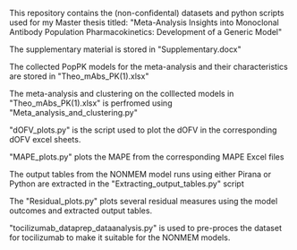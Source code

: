 This repository contains the (non-confidental) datasets and python scripts used for my Master thesis titled: "Meta-Analysis Insights into Monoclonal Antibody Population Pharmacokinetics:
Development of a Generic Model"

The supplementary material is stored in "Supplementary.docx"

The collected PopPK models for the meta-analysis and their characteristics are stored in "Theo_mAbs_PK(1).xlsx"

The meta-analysis and clustering on the colllected models in "Theo_mAbs_PK(1).xlsx" is perfromed using "Meta_analysis_and_clustering.py"

"dOFV_plots.py" is the script used to plot the dOFV in the corresponding dOFV excel sheets.

"MAPE_plots.py" plots the MAPE from the corresponding MAPE Excel files

The output tables from the NONMEM model runs using either Pirana or Python are extracted in the "Extracting_output_tables.py" script

The "Residual_plots.py" plots several residual measures using the model outcomes and extracted output tables.

"tocilizumab_dataprep_dataanalysis.py" is used to pre-proces the dataset for tocilizumab to make it suitable for the NONMEM models.
